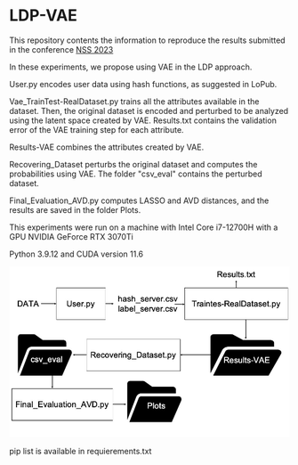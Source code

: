 # LDP-VAE
This repository contents the information to reproduce the results submitted in the conference [NSS 2023](https://nss-socialsec2023.cyber.kent.ac.uk/)

In these experiments, we propose using VAE in the LDP approach.

User.py encodes user data using hash functions, as suggested in LoPub.

Vae_TrainTest-RealDataset.py trains all the attributes available in the dataset. Then, the original dataset is encoded and perturbed to be analyzed using the latent space created by VAE. Results.txt contains the validation error of the VAE training step for each attribute.

Results-VAE combines the attributes created by VAE.

Recovering_Dataset perturbs the original dataset and computes the probabilities using VAE. The folder "csv_eval" contains the perturbed dataset.

Final_Evaluation_AVD.py computes LASSO and AVD distances, and the results are saved in the folder Plots.


This experiments were run on a machine with Intel Core i7-12700H  with a GPU NVIDIA GeForce RTX 3070Ti

Python 3.9.12 and CUDA version 11.6

![Semantic description of image](Blockdiagram.jpg)

pip list is available in requierements.txt
